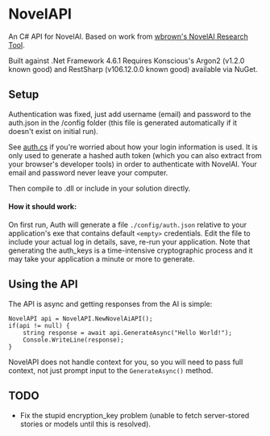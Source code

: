 # NovelAPI
An C# API for NovelAI.
Based on work from [wbrown's NovelAI Research Tool](https://github.com/wbrown/novelai-research-tool).

Built against .Net Framework 4.6.1
Requires Konscious's Argon2 (v1.2.0 known good) and RestSharp (v106.12.0.0 known good) available via NuGet.

## Setup
Authentication was fixed, just add username (email) and password to the auth.json in the /config folder (this file is generated automatically if it doesn't exist on initial run).

See [auth.cs](./authentication/Auth.cs) if you're worried about how your login information is used. It is only used to generate a hashed auth token (which you can also extract from your browser's developer tools) in order to authenticate with NovelAI. Your email and password never leave your computer.

Then compile to .dll or include in your solution directly.

#### How it should work:
On first run, Auth will generate a file `./config/auth.json` relative to your application's exe that contains default `<empty>` credentials. Edit the file to include your actual log in details, save, re-run your application. Note that generating the auth_keys is a time-intensive cryptographic process and it may take your application a minute or more to generate.

## Using the API
The API is async and getting responses from the AI is simple:

	NovelAPI api = NovelAPI.NewNovelAiAPI();
	if(api != null) {
		string response = await api.GenerateAsync("Hello World!");
		Console.WriteLine(response);
	}
NovelAPI does not handle context for you, so you will need to pass full context, not just prompt input to the `GenerateAsync()` method.

## TODO
 - Fix the stupid encryption_key problem (unable to fetch server-stored stories or models until this is resolved).